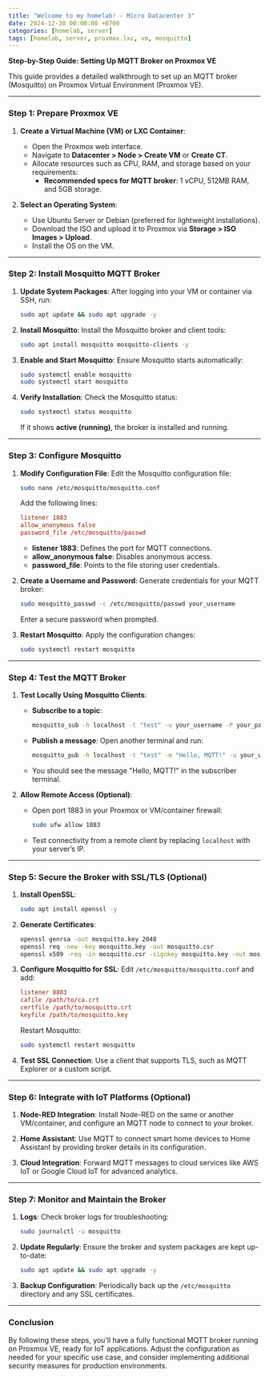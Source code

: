 ```yaml
---
title: "Welcome to my homelab! - Micro Datacenter 3"
date: 2024-12-30 00:00:00 +0700
categories: [homelab, server]
tags: [homelab, server, proxmox.lxc, vm, mosquitto]
---
```


**Step-by-Step Guide: Setting Up MQTT Broker on Proxmox VE**

This guide provides a detailed walkthrough to set up an MQTT broker (Mosquitto) on Proxmox Virtual Environment (Proxmox VE).

---

### **Step 1: Prepare Proxmox VE**

1. **Create a Virtual Machine (VM) or LXC Container**:
   - Open the Proxmox web interface.
   - Navigate to **Datacenter > Node > Create VM** or **Create CT**.
   - Allocate resources such as CPU, RAM, and storage based on your requirements:
     - **Recommended specs for MQTT broker**: 1 vCPU, 512MB RAM, and 5GB storage.

2. **Select an Operating System**:
   - Use Ubuntu Server or Debian (preferred for lightweight installations).
   - Download the ISO and upload it to Proxmox via **Storage > ISO Images > Upload**.
   - Install the OS on the VM.

---

### **Step 2: Install Mosquitto MQTT Broker**

1. **Update System Packages**:
   After logging into your VM or container via SSH, run:
   ```bash
   sudo apt update && sudo apt upgrade -y
   ```

2. **Install Mosquitto**:
   Install the Mosquitto broker and client tools:
   ```bash
   sudo apt install mosquitto mosquitto-clients -y
   ```

3. **Enable and Start Mosquitto**:
   Ensure Mosquitto starts automatically:
   ```bash
   sudo systemctl enable mosquitto
   sudo systemctl start mosquitto
   ```

4. **Verify Installation**:
   Check the Mosquitto status:
   ```bash
   sudo systemctl status mosquitto
   ```
   If it shows **active (running)**, the broker is installed and running.

---

### **Step 3: Configure Mosquitto**

1. **Modify Configuration File**:
   Edit the Mosquitto configuration file:
   ```bash
   sudo nano /etc/mosquitto/mosquitto.conf
   ```
   Add the following lines:
   ```conf
   listener 1883
   allow_anonymous false
   password_file /etc/mosquitto/passwd
   ```
   - **listener 1883**: Defines the port for MQTT connections.
   - **allow_anonymous false**: Disables anonymous access.
   - **password_file**: Points to the file storing user credentials.

2. **Create a Username and Password**:
   Generate credentials for your MQTT broker:
   ```bash
   sudo mosquitto_passwd -c /etc/mosquitto/passwd your_username
   ```
   Enter a secure password when prompted.

3. **Restart Mosquitto**:
   Apply the configuration changes:
   ```bash
   sudo systemctl restart mosquitto
   ```

---

### **Step 4: Test the MQTT Broker**

1. **Test Locally Using Mosquitto Clients**:
   - **Subscribe to a topic**:
     ```bash
     mosquitto_sub -h localhost -t "test" -u your_username -P your_password
     ```
   - **Publish a message**:
     Open another terminal and run:
     ```bash
     mosquitto_pub -h localhost -t "test" -m "Hello, MQTT!" -u your_username -P your_password
     ```
   - You should see the message "Hello, MQTT!" in the subscriber terminal.

2. **Allow Remote Access (Optional)**:
   - Open port 1883 in your Proxmox or VM/container firewall:
     ```bash
     sudo ufw allow 1883
     ```
   - Test connectivity from a remote client by replacing `localhost` with your server’s IP.

---

### **Step 5: Secure the Broker with SSL/TLS (Optional)**

1. **Install OpenSSL**:
   ```bash
   sudo apt install openssl -y
   ```

2. **Generate Certificates**:
   ```bash
   openssl genrsa -out mosquitto.key 2048
   openssl req -new -key mosquitto.key -out mosquitto.csr
   openssl x509 -req -in mosquitto.csr -signkey mosquitto.key -out mosquitto.crt -days 365
   ```

3. **Configure Mosquitto for SSL**:
   Edit `/etc/mosquitto/mosquitto.conf` and add:
   ```conf
   listener 8883
   cafile /path/to/ca.crt
   certfile /path/to/mosquitto.crt
   keyfile /path/to/mosquitto.key
   ```
   Restart Mosquitto:
   ```bash
   sudo systemctl restart mosquitto
   ```

4. **Test SSL Connection**:
   Use a client that supports TLS, such as MQTT Explorer or a custom script.

---

### **Step 6: Integrate with IoT Platforms (Optional)**

1. **Node-RED Integration**:
   Install Node-RED on the same or another VM/container, and configure an MQTT node to connect to your broker.

2. **Home Assistant**:
   Use MQTT to connect smart home devices to Home Assistant by providing broker details in its configuration.

3. **Cloud Integration**:
   Forward MQTT messages to cloud services like AWS IoT or Google Cloud IoT for advanced analytics.

---

### **Step 7: Monitor and Maintain the Broker**

1. **Logs**:
   Check broker logs for troubleshooting:
   ```bash
   sudo journalctl -u mosquitto
   ```

2. **Update Regularly**:
   Ensure the broker and system packages are kept up-to-date:
   ```bash
   sudo apt update && sudo apt upgrade -y
   ```

3. **Backup Configuration**:
   Periodically back up the `/etc/mosquitto` directory and any SSL certificates.

---

### **Conclusion**
By following these steps, you’ll have a fully functional MQTT broker running on Proxmox VE, ready for IoT applications. Adjust the configuration as needed for your specific use case, and consider implementing additional security measures for production environments.

